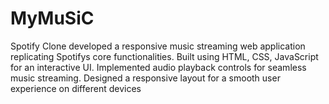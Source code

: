 # MyMuSiC
Spotify Clone developed a responsive music streaming web application replicating Spotifys core
functionalities.
Built using HTML, CSS, JavaScript for an interactive UI.
Implemented audio playback controls for seamless music streaming.
Designed a responsive layout for a smooth user experience on different devices
